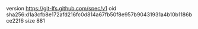 version https://git-lfs.github.com/spec/v1
oid sha256:d1a3cfb8e172afd216fc0d814a67fb50f8e957b90431931a4b10b1186bce22f6
size 881

